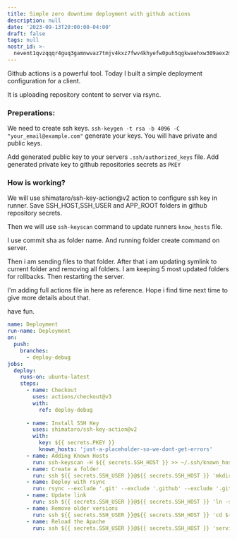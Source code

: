 ```yaml
---
title: Simple zero downtime deployment with github actions
description: null
date: '2023-09-13T20:00:00-04:00'
draft: false
tags: null
nostr_id: >-
  nevent1qvzqqqr4guq3gamnwvaz7tmjv4kxz7fwv4khyefw0puh5qgkwaehxw309aex2mrp0yhxummnw3ezucnpdejqz9rhwden5te0wfjkccte9ejxzmt4wvhxjmcprpmhxue69uhhyetvv9ujuumwdae8gtnnda3kjctvqyxhwumn8ghj7mn0wvhxcmmvqyt8wumn8ghj7un9d3shjtnswf5k6ctv9ehx2aqppamhxue69uhkummnw3ezumt0d5q3vamnwvaz7tmjv4kxz7fwdehhxtnnda3kjctvqyd8wumn8ghj7ctjw35kxmr9wvhxcctev4erxtnwv4mhxqg7waehxw309akkcuewv94kgetwd9azuetyw5h8gu30dehhxarjqqsp66vsf5ztd4v3jtsgmzpd7td7qhsydj9p3n6gncz65svqqxjlkgcxcf9xk
---
```



Github actions is a powerful tool. Today I built a simple deployment configuration for a client. 

It is uploading repository content to server via rsync. 
 
### Preperations:

We need to create ssh keys. 
`ssh-keygen -t rsa -b 4096 -C "your_email@example.com"` generate your keys. You will have private and public keys. 

Add generated public key to your servers `.ssh/authorized_keys` file. 
Add generated private key to github repositories secrets as `PKEY`

### How is working? 
We will use shimataro/ssh-key-action@v2 action to configure ssh key in runner. Save SSH_HOST,SSH_USER and APP_ROOT folders in github repository secrets. 

Then we will use `ssh-keyscan` command to update runners `know_hosts` file. 

I use commit sha as folder name. And running folder create command on server. 

Then i am sending files to that folder. After that i am updating symlink to current folder and removing all folders. I am keeping 5 most updated folders for rollbacks. Then restarting the server. 

I'm adding full actions file in here as reference. Hope i find time next time to give more details about that. 

have fun.



```yaml
name: Deployment
run-name: Deployment
on: 
  push:
    branches:
      - deploy-debug
jobs:
  deploy:
    runs-on: ubuntu-latest
    steps:
      - name: Checkout
        uses: actions/checkout@v3
        with:
          ref: deploy-debug
          
      - name: Install SSH Key
        uses: shimataro/ssh-key-action@v2
        with:
          key: ${{ secrets.PKEY }}
          known_hosts: 'just-a-placeholder-so-we-dont-get-errors'
      - name: Adding Known Hosts
        run: ssh-keyscan -H ${{ secrets.SSH_HOST }} >> ~/.ssh/known_hosts
      - name: Create a folder
        run: ssh ${{ secrets.SSH_USER }}@${{ secrets.SSH_HOST }} 'mkdir ${{github.sha}}'
      - name: Deploy with rsync 
        run: rsync --exclude '.git' --exclude '.github' --exclude '.gitignore' -avz ./ ${{ secrets.SSH_USER }}@${{ secrets.SSH_HOST }}:${{ secrets.APP_ROOT }}
      - name: Update link
        run: ssh ${{ secrets.SSH_USER }}@${{ secrets.SSH_HOST }} 'ln -s  ${{ secrets.APP_ROOT }}/${{github.sha}} /var/www/current'
      - name: Remove older versions
        run: ssh ${{ secrets.SSH_USER }}@${{ secrets.SSH_HOST }} 'cd ${{ secrets.APP_ROOT }} && folders=($(find . -maxdepth 1 -type d -exec stat -f "%m %N" {} \; | sort -n | cut -d' ' -f2-)) && num_folders="${#folders[@]}" && keep_count=5 && [ "$num_folders" -gt "$keep_count" ] && delete_count=$((num_folders - keep_count)) && for ((i = 0; i < delete_count; i++)); do rm -rf "${folders[i]}"; done && echo "Removed old versions" || echo "Nothing to remove."'
      - name: Reload the Apache
        run: ssh ${{ secrets.SSH_USER }}@${{ secrets.SSH_HOST }} 'service apache2 reload'
